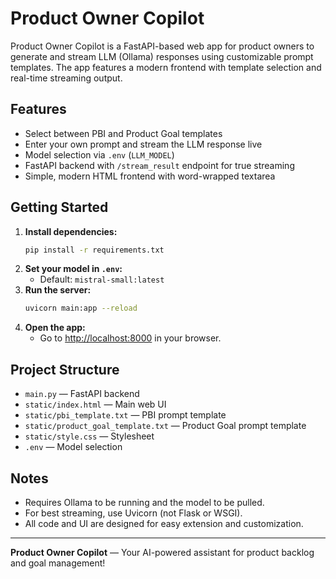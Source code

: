 # Product Owner Copilot

Product Owner Copilot is a FastAPI-based web app for product owners to generate and stream LLM (Ollama) responses using customizable prompt templates. The app features a modern frontend with template selection and real-time streaming output.

## Features
- Select between PBI and Product Goal templates
- Enter your own prompt and stream the LLM response live
- Model selection via `.env` (`LLM_MODEL`)
- FastAPI backend with `/stream_result` endpoint for true streaming
- Simple, modern HTML frontend with word-wrapped textarea

## Getting Started

1. **Install dependencies:**
   ```sh
   pip install -r requirements.txt
   ```
2. **Set your model in `.env`:**
   - Default: `mistral-small:latest`
3. **Run the server:**
   ```sh
   uvicorn main:app --reload
   ```
4. **Open the app:**
   - Go to [http://localhost:8000](http://localhost:8000) in your browser.

## Project Structure
- `main.py` — FastAPI backend
- `static/index.html` — Main web UI
- `static/pbi_template.txt` — PBI prompt template
- `static/product_goal_template.txt` — Product Goal prompt template
- `static/style.css` — Stylesheet
- `.env` — Model selection

## Notes
- Requires Ollama to be running and the model to be pulled.
- For best streaming, use Uvicorn (not Flask or WSGI).
- All code and UI are designed for easy extension and customization.

---

**Product Owner Copilot** — Your AI-powered assistant for product backlog and goal management!
